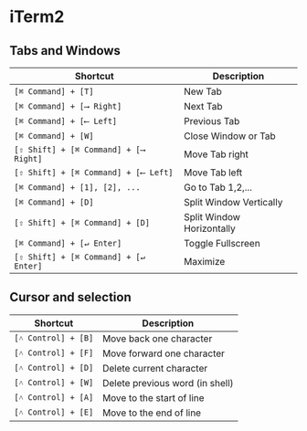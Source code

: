 # iTerm2

## Tabs and Windows

| Shortcut | Description |
| - | - |
| `[⌘ Command] + [T]` | New Tab |
| `[⌘ Command] + [⟶ Right]` | Next Tab |
| `[⌘ Command] + [⟵ Left]` | Previous Tab |
| `[⌘ Command] + [W]` | Close Window or Tab |
| `[⇧ Shift] + [⌘ Command] + [⟶ Right]` | Move Tab right |
| `[⇧ Shift] + [⌘ Command] + [⟵ Left]` | Move Tab left |
| `[⌘ Command] + [1], [2], ...` | Go to Tab 1,2,... |
| `[⌘ Command] + [D]` | Split Window Vertically |
| `[⇧ Shift] + [⌘ Command] + [D]` | Split Window Horizontally |
| `[⌘ Command] + [↵ Enter]` | Toggle Fullscreen |
| `[⇧ Shift] + [⌘ Command] + [↵ Enter]` | Maximize |

## Cursor and selection

| Shortcut | Description |
| - | - |
| `[˄ Control] + [B]` | Move back one character |
| `[˄ Control] + [F]` | Move forward one character |
| `[˄ Control] + [D]` | Delete current character |
| `[˄ Control] + [W]` | Delete previous word (in shell) |
| `[˄ Control] + [A]` | Move to the start of line |
| `[˄ Control] + [E]` | Move to the end of line |
